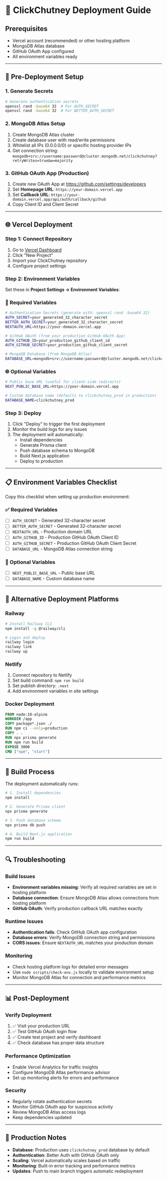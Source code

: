 # 🚀 ClickChutney Deployment Guide

## Prerequisites
- Vercel account (recommended) or other hosting platform
- MongoDB Atlas database
- GitHub OAuth App configured
- All environment variables ready

---

## 🔧 Pre-Deployment Setup

### 1. Generate Secrets
```bash
# Generate authentication secrets
openssl rand -base64 32  # For AUTH_SECRET
openssl rand -base64 32  # For BETTER_AUTH_SECRET
```

### 2. MongoDB Atlas Setup
1. Create MongoDB Atlas cluster
2. Create database user with read/write permissions  
3. Whitelist all IPs (0.0.0.0/0) or specific hosting provider IPs
4. Get connection string: `mongodb+srv://username:password@cluster.mongodb.net/clickchutney?retryWrites=true&w=majority`

### 3. GitHub OAuth App (Production)
1. Create new OAuth App at https://github.com/settings/developers
2. Set **Homepage URL**: `https://your-domain.vercel.app`
3. Set **Callback URL**: `https://your-domain.vercel.app/api/auth/callback/github`
4. Copy Client ID and Client Secret

---

## 🌐 Vercel Deployment

### Step 1: Connect Repository
1. Go to [Vercel Dashboard](https://vercel.com/dashboard)
2. Click "New Project" 
3. Import your ClickChutney repository
4. Configure project settings

### Step 2: Environment Variables
Set these in **Project Settings → Environment Variables**:

### 🔑 Required Variables
```bash
# Authentication Secrets (generate with: openssl rand -base64 32)
AUTH_SECRET=your_generated_32_character_secret
BETTER_AUTH_SECRET=your_generated_32_character_secret
NEXTAUTH_URL=https://your-domain.vercel.app

# GitHub OAuth (from your production GitHub OAuth App)
AUTH_GITHUB_ID=your_production_github_client_id
AUTH_GITHUB_SECRET=your_production_github_client_secret

# MongoDB Database (from MongoDB Atlas)
DATABASE_URL=mongodb+srv://username:password@cluster.mongodb.net/clickchutney?retryWrites=true&w=majority
```

### 🌐 Optional Variables
```bash
# Public base URL (useful for client-side redirects)
NEXT_PUBLIC_BASE_URL=https://your-domain.vercel.app

# Custom database name (defaults to clickchutney_prod in production)
DATABASE_NAME=clickchutney_prod
```

### Step 3: Deploy
1. Click "Deploy" to trigger the first deployment
2. Monitor the build logs for any issues
3. The deployment will automatically:
   - Install dependencies
   - Generate Prisma client  
   - Push database schema to MongoDB
   - Build Next.js application
   - Deploy to production

---

## 📋 Environment Variables Checklist

Copy this checklist when setting up production environment:

### ✅ Required Variables
- [ ] `AUTH_SECRET` - Generated 32-character secret
- [ ] `BETTER_AUTH_SECRET` - Generated 32-character secret  
- [ ] `NEXTAUTH_URL` - Production domain URL
- [ ] `AUTH_GITHUB_ID` - Production GitHub OAuth Client ID
- [ ] `AUTH_GITHUB_SECRET` - Production GitHub OAuth Client Secret
- [ ] `DATABASE_URL` - MongoDB Atlas connection string

### 📝 Optional Variables
- [ ] `NEXT_PUBLIC_BASE_URL` - Public base URL
- [ ] `DATABASE_NAME` - Custom database name

---

## 🔧 Alternative Deployment Platforms

### Railway
```bash
# Install Railway CLI
npm install -g @railway/cli

# Login and deploy
railway login
railway link
railway up
```

### Netlify
1. Connect repository to Netlify
2. Set build command: `npm run build`
3. Set publish directory: `.next`
4. Add environment variables in site settings

### Docker Deployment
```dockerfile
FROM node:18-alpine
WORKDIR /app
COPY package*.json ./
RUN npm ci --only=production
COPY . .
RUN npx prisma generate
RUN npm run build
EXPOSE 3000
CMD ["npm", "start"]
```

---

## 🚀 Build Process

The deployment automatically runs:
```bash
# 1. Install dependencies
npm install

# 2. Generate Prisma client
npx prisma generate

# 3. Push database schema
npx prisma db push

# 4. Build Next.js application
npm run build
```

---

## 🔍 Troubleshooting

### Build Issues
- **Environment variables missing**: Verify all required variables are set in hosting platform
- **Database connection**: Ensure MongoDB Atlas allows connections from hosting platform
- **GitHub OAuth**: Verify production callback URL matches exactly

### Runtime Issues  
- **Authentication fails**: Check GitHub OAuth app configuration
- **Database errors**: Verify MongoDB connection string and permissions
- **CORS issues**: Ensure `NEXTAUTH_URL` matches your production domain

### Monitoring
- Check hosting platform logs for detailed error messages
- Use `node scripts/check-env.js` locally to validate environment setup
- Monitor MongoDB Atlas for connection and performance metrics

---

## 📊 Post-Deployment

### Verify Deployment
1. ✅ Visit your production URL
2. ✅ Test GitHub OAuth login flow
3. ✅ Create test project and verify dashboard
4. ✅ Check database has proper data structure

### Performance Optimization
- Enable Vercel Analytics for traffic insights
- Configure MongoDB Atlas performance advisor
- Set up monitoring alerts for errors and performance

### Security
- Regularly rotate authentication secrets
- Monitor GitHub OAuth app for suspicious activity
- Review MongoDB Atlas access logs
- Keep dependencies updated

---

## 📝 Production Notes

- **Database**: Production uses `clickchutney_prod` database by default
- **Authentication**: Better Auth with GitHub OAuth only  
- **Scaling**: Vercel automatically scales based on traffic
- **Monitoring**: Built-in error tracking and performance metrics
- **Updates**: Push to main branch triggers automatic redeployment